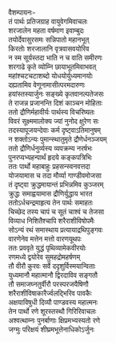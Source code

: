 वैशम्पायनः-  
तं पार्थः प्रतिजग्राह वायुवेगमिवाचलः  
शरजालेन महता वर्षमाण इवाम्बुदः  
तयोर्देवासुरसमः सन्निपातो महानभूत्  
किरतोः शरजालानि वृत्रवासवयोरिव  
न स्म सूर्यस्तदा भाति न च वाति समीरणः  
शरगाढे कृते व्योम्नि छायाभूतमिवाभवत्  
महांश्चटचटाशब्दो योधयोर्युध्यमानयोः  
दह्यतामिव वेणूनामासीत्परमदारुणः  
हयांस्तस्यार्जुनः सङ्ख्ये कृतवानल्पतेजसः  
ते राजन्न प्रजानन्ति दिशं काञ्चन मोहिताः  
ततो द्रौणिर्महावीर्यः पार्थस्य विचरिष्यतः  
विवरं सूक्ष्ममालोक्य ज्यां नुनोद क्षुरेण सः  
तदस्यापूजयन्देवाः कर्म दृष्ट्वाऽतिमानुषम्  
न शक्तोऽन्यः पुमान्स्थातुमृते द्रौणेर्धनञ्जयम्  
ततो द्रौणिर्धनुर्व्यस्य व्यपक्रम्य नरर्षभः  
पुनरप्यभ्यहन्पार्थं हृदये कङ्कपत्रिभिः  
ततः पार्थो महाबाहुः प्रहसन्स्वनवत्तदा  
योजयामास च तदा मौर्व्या गाण्डीवमोजसा  
तं दृष्ट्वा क्रुद्धमायान्तं प्रभिन्नमिव कुञ्जरम्  
क्रुद्धः समाह्वयामास द्रौणिर्युद्धाय भारत  
ततोऽर्धचन्द्रमाहृत्य तेन पार्थः समाहतः  
चिच्छेद तस्य चापं च सूतं चाश्वं च तेजसा  
विव्याध निशितैश्चापि शरैराशीविषोपमैः  
सोऽन्यं रथं समास्थाय प्रत्यायाद्रथिपुङ्गवः  
वारणेनेव मत्तेन मत्तो वारणयूथपः  
ततः प्रववृते युद्धं पृथिव्यामेकवीरयोः  
रणमध्ये द्वयोरेव सुमहद्रोमहर्षणम्  
तौ वीरौ कुरवः सर्वे ददृशुर्विस्मयान्विताः  
युध्यमानौ महात्मानौ द्विरदाविव सङ्गतौ  
तौ समाजघ्नतुर्वीरौ परस्परजयैषिणौ  
शरैराशीविषाकारैर्ज्वलद्भिरिव पावकैः  
अक्षयाविषुधी दिव्यौ पाण्डवस्य महात्मनः  
तेन पार्थो रणे शूरस्तस्थौ गिरिरिवाचलः  
अश्वत्थाम्नः पुनर्बाणाः क्षिप्रमभ्यस्यतो रणे  
जग्मुः परिक्षयं शीघ्रमभूत्तेनाधिकोऽर्जुनः  
